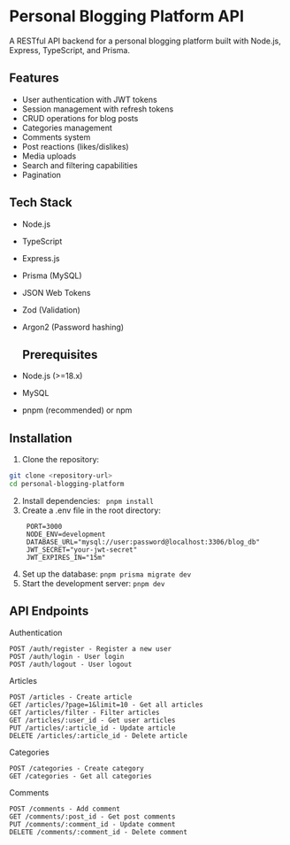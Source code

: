 # Personal Blogging Platform API
A RESTful API backend for a personal blogging platform built with Node.js, Express, TypeScript, and Prisma.

## Features
- User authentication with JWT tokens
- Session management with refresh tokens
- CRUD operations for blog posts
- Categories management
- Comments system
- Post reactions (likes/dislikes)
- Media uploads
- Search and filtering capabilities
- Pagination

## Tech Stack
- Node.js
- TypeScript
- Express.js
- Prisma (MySQL)
- JSON Web Tokens
- Zod (Validation)
- Argon2 (Password hashing)

  ## Prerequisites
- Node.js (>=18.x)
- MySQL
- pnpm (recommended) or npm

## Installation

1. Clone the repository:
```bash
git clone <repository-url>
cd personal-blogging-platform
```
2. Install dependencies:
``` pnpm install```
3. Create a .env file in the root directory:
   ``` 
    PORT=3000
    NODE_ENV=development
    DATABASE_URL="mysql://user:password@localhost:3306/blog_db"
    JWT_SECRET="your-jwt-secret"
    JWT_EXPIRES_IN="15m"

4. Set up the database:  `pnpm prisma migrate dev `
5. Start the development server: `pnpm dev`


## API Endpoints

Authentication
```
POST /auth/register - Register a new user
POST /auth/login - User login
POST /auth/logout - User logout
```

Articles
```
POST /articles - Create article
GET /articles/?page=1&limit=10 - Get all articles
GET /articles/filter - Filter articles
GET /articles/:user_id - Get user articles
PUT /articles/:article_id - Update article
DELETE /articles/:article_id - Delete article
```

Categories
```
POST /categories - Create category
GET /categories - Get all categories
```

Comments
```
POST /comments - Add comment
GET /comments/:post_id - Get post comments
PUT /comments/:comment_id - Update comment
DELETE /comments/:comment_id - Delete comment
```

